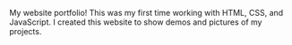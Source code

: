 My website portfolio! This was my first time working with HTML, CSS, and JavaScript. I created this website to show demos and pictures of my projects.
